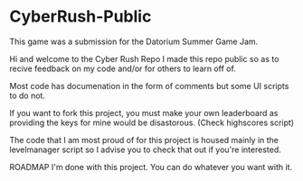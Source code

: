 # CyberRush-Public

This game was a submission for the Datorium Summer Game Jam.

Hi and welcome to the Cyber Rush Repo
I made this repo public so as to recive feedback on my code and/or for others to learn off of.

Most code has documenation in the form of comments but some UI scripts to do not.

If you want to fork this project, you must make your own leaderboard as providing the keys for mine would be disastorous. (Check highscores script)

The code that I am most proud of for this project is housed mainly in the levelmanager script so I advise you to check that out if you're interested.

ROADMAP
I'm done with this project. You can do whatever you want with it. 
